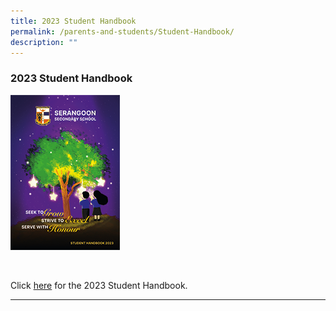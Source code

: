 ```yaml
---
title: 2023 Student Handbook
permalink: /parents-and-students/Student-Handbook/
description: ""
---
```

### 2023 Student Handbook

![](/images/Parents%20&amp;%20Students/sss_handbook_2023_thumbnail.png)

<br>

Click [here](/files/2023%20Student%20Handbook/serangoon%20secondary%20school%20handbook%202023%20(final%20editable)_reduced_v2.pdf) for the 2023 Student Handbook.

<hr>
